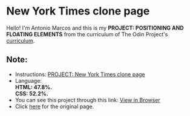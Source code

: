 # New York Times clone page

Hello! I'm Antonio Marcos and this is my **PROJECT: POSITIONING AND FLOATING ELEMENTS** from the curriculum of The Odin Project's 
[curriculum](https://www.theodinproject.com/courses?ref=homenav).

## Note:

- Instructions: [PROJECT: New York Times clone page](https://www.theodinproject.com/courses/html5-and-css3/lessons/positioning-and-floating-elements)
- Language:  
**HTML: 47.8%.  
CSS: 52.2%.**
- You can see this project through this link: [View in Browser](https://amarcoscastelo.github.io/google-homepage/)
- Click [here](https://www.google.com/) for the original page.

